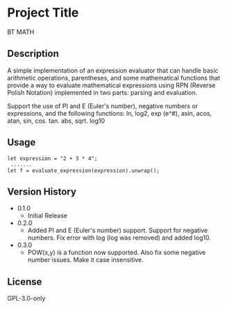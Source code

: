 # Project Title
BT MATH

## Description
A simple implementation of an expression evaluator that can handle basic arithmetic operations, parentheses, and some mathematical functions that provide a way to evaluate mathematical expressions using RPN (Reverse Polish Notation) implemented in two parts: parsing and evaluation.

Support the use of PI and E (Euler's number), negative numbers or expressions, and the following functions: ln, log2, exp (e^#), asin, acos, atan, sin, cos. tan. abs, sqrt. log10


## Usage
```
let expression = "2 + 3 * 4";
 .......
let f = evaluate_expression(expression).unwrap();
```

## Version History
* 0.1.0
    * Initial Release
* 0.2.0
    * Added PI and E (Euler's number) support. Support for negative numbers. Fix error with log (log was removed) and added log10.
* 0.3.0
    * POW(x,y) is a function now supported. Also fix some negative number issues. Make it case insensitive. 

## License
GPL-3.0-only